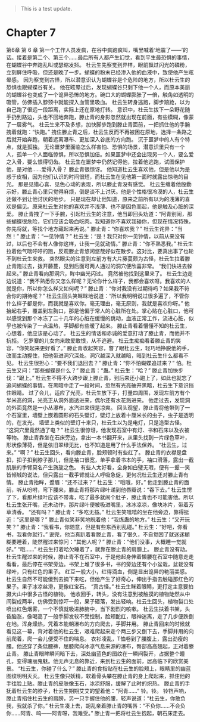 > This is a test update.
# Chapter 7

第6章 第 6 章
第一个工作人员发疯，在谷中疯跑疯叫，嘴里喊着‘地震了——’的话。接着是第二个、第三个……最后所有人都产生幻觉，看到平生最恐惧的事情，在蝴蝶谷中奔跑乱叫或瑟缩发抖。
杜云生先察觉到异样，眼前飘过闪光的磷粉，立刻屏住呼吸，但还是晚了一步。蝴蝶的粉末已经渗入他的血液中，致使他产生眩晕感。
因为察觉到古怪，所以潜意识认为蝴蝶谷是个危险的地方，所以杜云生的恐惧也跟蝴蝶谷有关。
他在眩晕过后，发现蝴蝶谷只剩下他一个人，而原本美丽的蝴蝶谷也变成了一个诡异恐怖的地方。碗口大的蝴蝶膨胀了一倍，触角如透明的吸管，仿佛插入脖颈中就能探入血管里吸血。
杜云生转身逃跑，脚步踉跄，以为自己跑了很远一段距离，实际上还在原地打转。
意识中，杜云生拔下一朵野花随手扔到路边，头也不回地奔跑，滕止青的身影忽然就出现在前面，有些模糊，像蒙了一层雾气。
杜云生来不及多想，加快脚步跑到滕止青面前，一把抓住他的手腕拽着就跑：“快跑。”
拽住滕止青之后，杜云生反而不再被困在原地，选择一条路之后就开始奔跑，朝着远离瀑布、更加深入谷底的方向跑。
沉于噩梦中的人有个特点，就是孤独。
无论噩梦里面临怎么样害怕、恐惧的场景，潜意识里只有一个人，孤单一个人面临惊惧，所以恐惧加倍。如果噩梦中还会出现另一个人，要么爱之入骨，要么恨得切齿。
杜云生在噩梦中仍然记得他，拉着他逃跑，试图保护他，是对他……爱得入骨？
滕止青很惊讶。
他知道杜云生喜欢他，但是他以为是惑于皮相，因为他们认识的时间很短，而杜云生在见他第一面时就露出惊艳的目光。
那是见猎心喜、见色心动的表现，所以滕止青没有感觉。
杜云生缠着他殷勤示好，滕止青心里只觉得麻烦，倒是谈不上讨厌。他是个性格很冷漠的人，杜云生还做不到让他讨厌的地步。
只是现在却让他知道，原来之前所有以为的浅薄的喜欢是偏见。原来杜云生对他的喜欢并不浅薄、也不是因色而起，他是触及心脏的深爱。
滕止青拽了一下手腕，引起杜云生的注意，他当即回头劝道：“阿青别闹，那些蝴蝶很危险，它们应该会吸血吃肉。我知道你不喜欢我碰你，但现在情况特殊，你先将就，等找个地方藏起来再说。”
滕止青：“你喜欢我？”
杜云生诧异：“当然！”
滕止青：“一见钟情？”
杜云生：“是！我只对你一见钟情，以前从来没有过，以后也不会有人像你这样，让我一见就动情。”
滕止青：“你不熟悉我。”
杜云生拉着他气喘吁吁的跑，反观滕止青悠闲悠哉好似在散步。这对比，要真出事了也轮不到杜云生来救。
突然眼尖的注意到左前方有大片藤蔓颇为古怪，杜云生拉着滕止青跑过去，拨开藤蔓，见到后面可两人通过的洞穴便欣喜非常。
“我们快进去躲起来。”
滕止青看向那洞穴，眸中幽光闪过。
竟然被他找到这里来了。
杜云生边走边说道：“我不熟悉你又怎么样呢？无论你什么样子，我都会喜欢呀。我喜欢的人就是你，所以你怎么样又如何呢？”
滕止青：“你对我没有过期待吗？如果我不符合你的期待呢？”
杜云生回头笑眯眯地说道：“所以我明明说过很多遍了，不管你什么样子都是你，而我就是喜欢你。毫无理由，毫无原则，我就是喜欢你呀。”
他抬起右手，覆盖到左胸口，那是他偏于常人的心脏所在处。掌心贴在心脏口，他可以感觉到那个冰冻了二十几年的心脏在缓慢的跳动，血液正常工作，流进心脏，似乎也被传染了一点温热，手脚都有些暖了起来。
滕止青看着懵懂不知的杜云生，心想着，他应该是心动了。
杜云生的情话和赤诚的爱意打动了滕止青，而他并不抗拒。
乞罗寨的儿女向来敢爱敢恨，从不逃避。
杜云生痴痴看着滕止青的笑容，“你笑起来更好看了。”
滕止青收起笑容，瞥了眼杜云生，轻巧地挣脱他的手，改而主动握住，把他带进洞穴深处。洞穴越深入就越暗，暗到杜云生什么都看不见。
杜云生很担心：“要不我们退回去？”
滕止青：“你不怕蝴蝶追过来？”
怕。杜云生又问：“那些蝴蝶是什么？”
滕止青：“蛊。”
杜云生：“哈？”
滕止青加快步伐：“跟上。”
杜云生不得不大跨步跟上滕止青，到后来还小跑上了，如此也就忘了追问蝴蝶的事情。在黑暗中走了一段时间，忽然有光亮破开黑暗，杜云生下意识挡住眼睛。
过了会儿，适应了光亮，杜云生放下手，打量四周围，发现左前方有个半米高的洞，光亮正从洞外面透进来，偶尔还有水花溅进来。
他走过去，发现洞的外面竟然是一小丛瀑布，水汽进来很是凉爽。
回头观望，滕止青将他带到了一个石室里，墙壁上嵌着圆形的石头壁灯，壁灯上放着十厘米长的虫子，虫子是透明的，在发光。
墙壁上类似的壁灯十来只，杜云生以为是电灯，只是造型古怪。
“这洞穴里竟然通了电？”
杜云生很惊讶，他发现石室中有灯、书和石床以及衣被等物。
滕止青靠坐在石床旁边，拿出一本书翻开来，从里头找到一片绿色草叶，形状像薄荷，但是依旧翠绿无比，也不知道是用了什么手法保养。
“杜云生，过来。”
“啊？”
杜云生回头，看向滕止青，脸颊顿时有些红了。
滕止青的衣襟是盘扣，扣子扣到脖子那儿，但是袖口很宽，单手拿着书本的手，袖口滑落，露出一截肌肤的手臂莫名产生旖旎之色。
有些人太好看，全身如白璧无瑕，便有一颦一笑皆倾城的说法，但只露出一截手臂就让人呼吸急促，更何况杜云生还对滕止青有情。
滕止青抬眸，蹙眉：“还不过来？”
杜云生：“哦哦，好。”
他走到滕止青的面前，听从吩咐，弯下腰来，滕止青将那片绿叶递到他唇瓣说：“吞下去。”
杜云生愣了下，看那片绿叶应该不带毒，吃了最多就闹个肚子，滕止青也不可能害他。所以杜云生张开嘴，还未动作，那片绿叶便被吸进嘴里，冰冰凉凉，像块冰片，带着芳草清香。
“还有吗？”
滕止青：“多吃无益。”
杜云生笑嘻嘻的坐在他旁边，靠得挺近：“这里是哪？”
滕止青似笑非笑地睨着他：“我炼蛊的地方。”
杜云生：“又开玩笑？”
滕止青：“我看书，你随意，但是有些东西别乱碰。”
杜云生：“好吧，你看书，我看你就行。”
说完，他当真趴着看滕止青，看了很久，不自觉困了就迷迷糊糊要睡着，陡然醒过来惊问：“其他人呢？”
滕止青：“他们没事，大概睡一觉就好。”
“哦……”
杜云生打着哈欠睡着了，就靠在滕止青的肩膀上。
滕止青没有动。
杜云生醒过来的时候，滕止青不在石室中，于是他起身伸着懒腰在石室中随意走走看看，最后停在书架旁边。书架上堆了很多书，书的旁边还有个小盆栽，盆栽没有绿叶，只有红色的果子。
红豆一般大小，红得滴血，倒是显出诡异的艳丽美感。
杜云生自然不可能傻到去摘下来吃，但他产生了好奇心，伸出手指去触碰那红色的果子。果子冰凉丝滑，更像红宝石。
“真古怪。”
杜云生眯着眼睛，更打定主意要拍摄大山中很多古怪的植物。
他收回手，转头，没有注意到被触摸的植物陡然从中间裂成两半，仿佛受到惊吓一般，果子砸落，发出轻响。杜云生回头，植物裂口处喷出红色烟雾，一个不慎就吸进肺腑中，当下剧烈的咳嗽。
杜云生扶着书架，头昏脑涨，像喝高了一般手脚发软不受控制，脸颊酡红，眼神迷离，走了几步便跌倒在地。浑身燥热，凭着本能朝瀑布的方向爬去，手脚并用。
滕止青回来的时候就看见这一幕，背对着他的杜云生，艰难爬起来走个两三步又倒下去，手脚并用的向前爬着，爬一会儿便受不住的喘息。
衣衫凌乱，T恤卷到了腰腹上，露出劲瘦的腰。他还穿了条低腰裤，屈膝爬向冰凉气息来源的瀑布，臀部高高翘起，正对着滕止青。
滕止青眼眸瞬间暗下去，深处幽蓝色的图纹在一瞬间裂开，占据整个瞳孔，变得瑰丽鬼魅。他无声无息的靠近，来到杜云生的面前，居高临下的欣赏美景。
“杜云生，你碰了什么？”
滕止青的食指贴在杜云生的脸颊上，眼睛里的幽蓝图纹明明灭灭。
杜云生像只妖精，软着骨头攀在滕止青的身上爬起来，抓住他的手往脸上贴。滕止青的皮肤像玉石，冰凉舒服，缓解了此时的炽热。
滕止青的手抚着杜云生的脖子，杜云生期期艾艾的望着他：“阿青……”
铃。铃。
铃铛声响，滕止青掐住杜云生的肩膀，另一只手握住他的腰，轻声说道：“杜云生，你敢负我，我就杀了你。”
杜云生凑上去，胡乱亲着滕止青的嘴唇：“不负你……不会负你……阿青、呜——阿青呀，我难受。”
滕止青一把将杜云生抱起，朝石床走去。